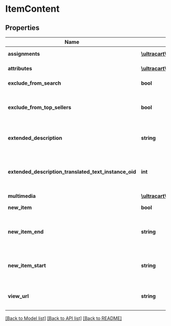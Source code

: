 # ItemContent

## Properties
Name | Type | Description | Notes
------------ | ------------- | ------------- | -------------
**assignments** | [**\ultracart\admin\v2\models\ItemContentAssignment[]**](ItemContentAssignment.md) | StoreFront assignments | [optional] 
**attributes** | [**\ultracart\admin\v2\models\ItemContentAttribute[]**](ItemContentAttribute.md) | StoreFront attributes | [optional] 
**exclude_from_search** | **bool** | Exclude from search | [optional] 
**exclude_from_top_sellers** | **bool** | Exclude from the top sellers list in the StoreFront | [optional] 
**extended_description** | **string** | Extended description (max 2000 characters) | [optional] 
**extended_description_translated_text_instance_oid** | **int** | Extneded description text translation instance identifier | [optional] 
**multimedia** | [**\ultracart\admin\v2\models\ItemContentMultimedia[]**](ItemContentMultimedia.md) | Multimedia | [optional] 
**new_item** | **bool** | True if the item is new | [optional] 
**new_item_end** | **string** | The date the item should no longer be considered new | [optional] 
**new_item_start** | **string** | The date the item should start being considered new | [optional] 
**view_url** | **string** | Legacy view URL (not used by StoreFronts) | [optional] 

[[Back to Model list]](../README.md#documentation-for-models) [[Back to API list]](../README.md#documentation-for-api-endpoints) [[Back to README]](../README.md)


